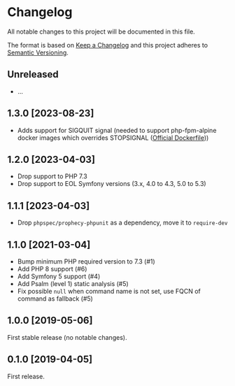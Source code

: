 # Changelog
All notable changes to this project will be documented in this file.

The format is based on [Keep a Changelog](http://keepachangelog.com/en/1.0.0/)
and this project adheres to [Semantic Versioning](http://semver.org/spec/v2.0.0.html).

## Unreleased
 * ...

## 1.3.0 [2023-08-23]
* Adds support for SIGQUIT signal (needed to support php-fpm-alpine docker images which overrides STOPSIGNAL ([Official Dockerfile](https://github.com/docker-library/php/blob/master/8.2/alpine3.18/fpm/Dockerfile#L259)))

## 1.2.0 [2023-04-03]
 * Drop support to PHP 7.3
 * Drop support to EOL Symfony versions (3.x, 4.0 to 4.3, 5.0 to 5.3)

## 1.1.1 [2023-04-03]
 * Drop `phpspec/prophecy-phpunit` as a dependency, move it to `require-dev`

## 1.1.0 [2021-03-04]
 * Bump minimum PHP required version to 7.3 (#1)
 * Add PHP 8 support (#6)  
 * Add Symfony 5 support (#4)
 * Add Psalm (level 1) static analysis (#5)
 * Fix possible `null` when command name is not set, use FQCN of command as fallback (#5)

## 1.0.0 [2019-05-06]
First stable release (no notable changes).

## 0.1.0 [2019-04-05]
First release.
